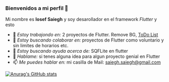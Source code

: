 ### Bienvenidos a mi perfil 👋

Mi nombre es **Iosef Saiegh** y soy desarollador en el framework _Flutter_ y esto
<!--
**IosefSaiegh/IosefSaiegh** is a ✨ _special_ ✨ repository because its `README.md` (this file) appears on your GitHub profile. -->
- 🔭 _Estoy trabajondo en:_ 2 proyectos de Flutter. Remove BG, [ToDo List](https://github.com/IosefSaiegh/todo_tasks)
- 👯 _Estoy buscando colaborar en:_ proyectos de Flutter como voluntario y sin limites de horarios etc.
- 🤔 _Estoy buscando ayuda acerca de:_ SQFLite en flutter
- 💬 _Hablame:_ si tenes alguna idea para algun proyecto genial en Flutter
- 📫 _Me puedes hablar en:_ mi casilla de Mail: saiegh.saiegh@gmail.com

[![Anurag's GitHub stats](https://github-readme-stats.vercel.app/api?username=iosefsaiegh&show_icons=true&theme=radical)](https://github.com/anuraghazra/github-readme-stats)

